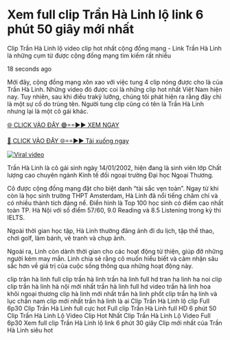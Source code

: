 # Xem full clip Trần Hà Linh lộ link 6 phút 50 giây mới nhất

Clip Trần Hà Linh lộ video clip hot nhất cộng đồng mạng - Link Trần Hà Linh là những cụm từ được cộng đồng mạng tìm kiếm rất nhiều

18 seconds ago

Mới đây, cộng đồng mạng xôn xao với việc tung 4 clip nóng được cho là của Trần Hà Linh. Những video đó được coi là những clip hot nhất Việt Nam hiện nay. Tuy nhiên, sau khi điều trakỹ lưỡng, chúng tôi phát hiện ra rằng đây chỉ là một sự cố do trùng tên. Người tung clip cũng có tên là Trần Hà Linh nhưng lại là một cô gái khác.

[🌐 CLICK VÀO ĐÂY 🟢==►► XEM NGAY](https://cloudsportek.com/leaked-video/?Apex2.0)

[🔴 CLICK VÀO ĐÂY 🌐==►► Tải xuống ngay](https://cloudsportek.com/leaked-video/?Apex2.0)

[![Viral video](https://i.imgur.com/dJHk4Zq.gif)](https://cloudsportek.com/leaked-video/?Apex2.0)

Trần Hà Linh là cô gái sinh ngày 14/01/2002, hiện đang là sinh viên lớp Chất lượng cao chuyên ngành Kinh tế đối ngoại trường Đại học Ngoại Thương.

Cô được cộng đồng mạng đặt cho biệt danh “tài sắc vẹn toàn”. Ngay từ khi còn là học sinh trường THPT Amsterdam, Hà Linh đã nổi tiếng chăm chỉ và có nhiều thành tích đáng nể. Điển hình là Top 100 học sinh có điểm cao nhất toàn TP. Hà Nội với số điểm 57/60, 9.0 Reading và 8.5 Listening trong kỳ thi IELTS.

Ngoài thời gian học tập, Hà Linh thường đăng ảnh đi du lịch, tập thể thao, chơi golf, làm bánh, vẽ tranh và chụp ảnh.

Ngoài ra, Linh còn dành thời gian cho các hoạt động từ thiện, giúp đỡ những người kém may mắn. Linh chia sẻ rằng cô muốn hiểu biết và cảm nhận sâu sắc hơn về giá trị của cuộc sống thông qua những hoạt động này.

clip trân hà linh
full clip trần hà linh
trần hà linh full hd
tran ha linh ha noi clip
clip trần hà linh hà nội mới nhất
trần hà linh full hd
video trần hà linh hoa khôi ngoại thương
clip hà linh mới nhất
trần hà linh phốt
clip trần hạ linh và lục chấn nam
clip mới nhất
trần hà linh là ai
Clip Trần Hà Linh lộ clip Full 6p30
Clip Trần Hà Linh full cực hot
Full clip Trần Hà Linh full HD 6 phút 50
Clip Trần Hà Linh Lộ Video Clip Hot Nhất 
Clip Trần Hà Linh Lộ Video Full 6p30
Xem full clip Trần Hà Linh lộ link 6 phút 30 giây
Clip mới nhất của Trần Hà Linh siêu hot 